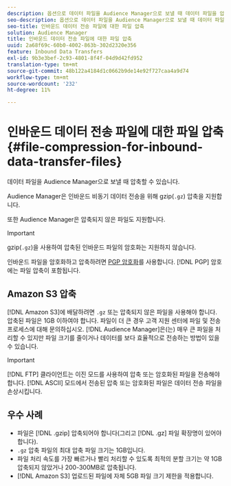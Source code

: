```yaml
---
description: 옵션으로 데이터 파일을 Audience Manager으로 보낼 때 데이터 파일을 압축할 수 있습니다.
seo-description: 옵션으로 데이터 파일을 Audience Manager으로 보낼 때 데이터 파일을 압축할 수 있습니다.
seo-title: 인바운드 데이터 전송 파일에 대한 파일 압축
solution: Audience Manager
title: 인바운드 데이터 전송 파일에 대한 파일 압축
uuid: 2a68f69c-60b0-4002-863b-302d2320e356
feature: Inbound Data Transfers
exl-id: 9b3e3bef-2c93-4801-8f4f-04d9d42fd952
translation-type: tm+mt
source-git-commit: 48b122a4184d1c0662b9de14e92f727caa4a9d74
workflow-type: tm+mt
source-wordcount: '232'
ht-degree: 11%

---
```


# 인바운드 데이터 전송 파일에 대한 파일 압축{#file-compression-for-inbound-data-transfer-files}

데이터 파일을 Audience Manager으로 보낼 때 압축할 수 있습니다.

<!-- inbound-file-compression.xml -->

Audience Manager은 인바운드 비동기 데이터 전송을 위해 gzip(`.gz`) 압축을 지원합니다.

또한 Audience Manager은 압축되지 않은 파일도 지원합니다.

>[!IMPORTANT]
>
>gzip(`.gz`)을 사용하여 압축된 인바운드 파일의 암호화는 지원하지 않습니다.
>
>인바운드 파일을 암호화하고 압축하려면 [PGP 암호화](../../../integration/sending-audience-data/batch-data-transfer-explained/inbound-file-encryption.md)를 사용합니다. [!DNL PGP] 암호에는 파일 압축이 포함됩니다.

## Amazon S3 압축

[!DNL Amazon S3]에 배달하려면 `.gz` 또는 압축되지 않은 파일을 사용해야 합니다. 압축된 파일은 1GB 이하여야 합니다. 파일이 더 큰 경우 고객 지원 센터에 파일 및 전송 프로세스에 대해 문의하십시오. [!DNL Audience Manager]은(는) 매우 큰 파일을 처리할 수 있지만 파일 크기를 줄이거나 데이터를 보다 효율적으로 전송하는 방법이 있을 수 있습니다.

>[!IMPORTANT]
>
>[!DNL FTP] 클라이언트는 이진 모드를 사용하여 압축 또는 암호화된 파일을 전송해야 합니다. [!DNL ASCII] 모드에서 전송된 압축 또는 암호화된 파일은 데이터 전송 파일을 손상시킵니다.

## 우수 사례

* 파일은 [!DNL .gzip] 압축되어야 합니다(그리고 [!DNL .gz] 파일 확장명이 있어야 합니다).
* `.gz` 압축 파일의 최대 압축 파일 크기는 1GB입니다.
* 파일 처리 속도를 가장 빠르거나 빨리 처리할 수 있도록 최적의 분할 크기는 약 1GB 압축되지 않았거나 200-300MB로 압축됩니다.
* [!DNL Amazon S3] 업로드된 파일에 자체 5GB 파일 크기 제한을 적용합니다.
